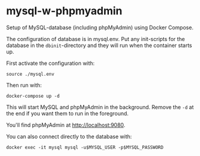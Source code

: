 # mysql-w-phpmyadmin

Setup of MySQL-database (including phpMyAdmin) using Docker Compose.

The configuration of database is in mysql.env. Put any init-scripts for the database in the `dbinit`-directory and they will run when the container starts up.

First activate the configuration with:

    source ./mysql.env

Then run with:

    docker-compose up -d

This will start MySQL and phpMyAdmin in the background. Remove the `-d` at the end if you want them to run in the foreground.

You'll find phpMyAdmin at [http://localhost:9080](URL).

You can also connect directly to the database with:

    docker exec -it mysql mysql -u$MYSQL_USER -p$MYSQL_PASSWORD
